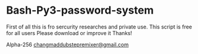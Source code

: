 Bash-Py3-password-system
========================
First of all this is fro sercurity researches and private use.
This script is free for all users
Please download or improve it
Thanks!

Alpha-256 changmaddubstepremixer@gmail.com
